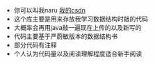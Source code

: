 - 你可以叫我naru [我的csdn](https://blog.csdn.net/nruuu?spm=1010.2135.3001.5343)
- 这个库主要是用来存放我学习数据结构时敲的代码
- 大概率会再用java敲一遍现在上传的以及新写的
- 代码主要基于严蔚敏版本的数据结构书
- 部分代码有注释
- 个人认为代码量以及阅读理解程度适合新手阅读

